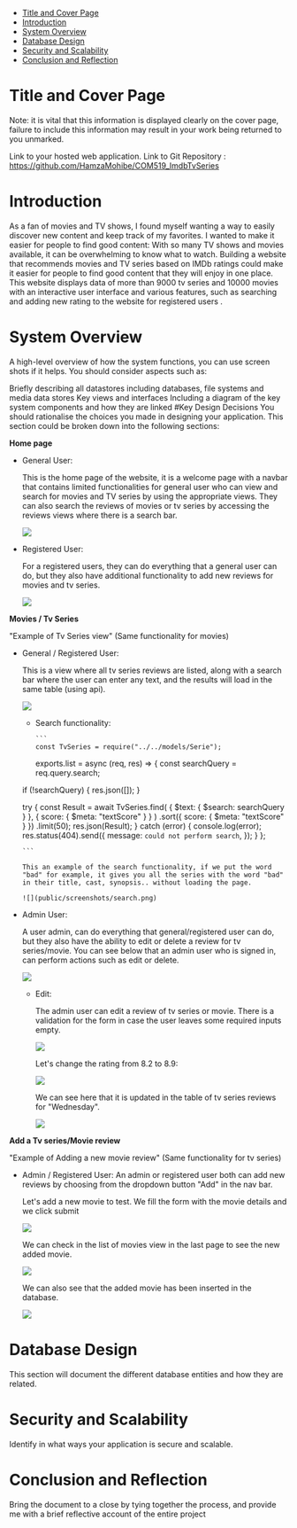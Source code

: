 - [Title and Cover Page](#title-and-cover-page)
- [Introduction](#introduction)
- [System Overview](#system-overview)
- [Database Design](#database-design)
- [Security and Scalability](#security-and-scalability)
- [Conclusion and Reflection](#conclusion-and-reflection)

# Title and Cover Page

Note: it is vital that this information is displayed clearly on the cover page, failure to include this information may result in your work being returned to you unmarked.

Link to your hosted web application.
Link to Git Repository : https://github.com/HamzaMohibe/COM519_ImdbTvSeries

# Introduction

As a fan of movies and TV shows, I found myself wanting a way to easily discover new content and keep track of my favorites. I wanted to make it easier for people to find good content: With so many TV shows and movies available, it can be overwhelming to know what to watch. Building a website that recommends movies and TV series based on IMDb ratings could make it easier for people to find good content that they will enjoy in one place. This website displays data of more than 9000 tv series and 10000 movies with an interactive user interface and various features, such as searching and adding new rating to the website for registered users .

# System Overview

A high-level overview of how the system functions, you can use screen shots if it helps. You should consider aspects such as:

Briefly describing all datastores including databases, file systems and media data stores
Key views and interfaces
Including a diagram of the key system components and how they are linked
#Key Design Decisions
You should rationalise the choices you made in designing your application. This section could be broken down into the following sections:

**Home page**

- General User:

  This is the home page of the website, it is a welcome page with a navbar that contains limited functionalities for general user who can view and search for movies and TV series by using the appropriate views. They can also search the reviews of movies or tv series by accessing the reviews views where there is a search bar.

  ![](public/screenshots/home_page_general_user.png)

- Registered User:

  For a registered users, they can do everything that a general user can do, but they also have additional functionality to add new reviews for movies and tv series.

  ![](public/screenshots/home_page_registered_user.png)

**Movies / Tv Series**

"Example of Tv Series view" (Same functionality for movies)

- General / Registered User:

  This is a view where all tv series reviews are listed, along with a search bar where the user can enter any text, and the results will load in the same table (using api).

  ![](public/screenshots/list_tvseries.png)

  - Search functionality:

        ```
        const TvSeries = require("../../models/Serie");

    exports.list = async (req, res) => {
    const searchQuery = req.query.search;

  if (!searchQuery) {
  res.json([]);
  }

  try {
  const Result = await TvSeries.find(
  { $text: { $search: searchQuery } },
  { score: { $meta: "textScore" } }
  )
  .sort({ score: { $meta: "textScore" } })
  .limit(50);
  res.json(Result);
  } catch (error) {
  console.log(error);
  res.status(404).send({
  message: `could not perform search`,
  });
  }
  };

      ```

      This an example of the search functionality, if we put the word "bad" for example, it gives you all the series with the word "bad" in their title, cast, synopsis.. without loading the page.

      ![](public/screenshots/search.png)

- Admin User:

  A user admin, can do everything that general/registered user can do, but they also have the ability to edit or delete a review for tv series/movie. You can see below that an admin user who is signed in, can perform actions such as edit or delete.

  ![](public/screenshots/admin_view.png)

  - Edit:

    The admin user can edit a review of tv series or movie. There is a validation for the form in case the user leaves some required inputs empty.

    ![](public/screenshots/update.png)

    Let's change the rating from 8.2 to 8.9:

    ![](public/screenshots/update_1.png)

    We can see here that it is updated in the table of tv series reviews for "Wednesday".

    ![](public/screenshots/updated_review.png)

**Add a Tv series/Movie review**

"Example of Adding a new movie review" (Same functionality for tv series)

- Admin / Registered User:
  An admin or registered user both can add new reviews by choosing from the dropdown button "Add" in the nav bar.

  Let's add a new movie to test. We fill the form with the movie details and we click submit

  ![](public/screenshots/add_movie.png)

  We can check in the list of movies view in the last page to see the new added movie.

  ![](public/screenshots/updated_movie_add_new.png)

  We can also see that the added movie has been inserted in the database.

  ![](public/screenshots/new_movie_addedinDB.png)

# Database Design

This section will document the different database entities and how they are related.

# Security and Scalability

Identify in what ways your application is secure and scalable.

# Conclusion and Reflection

Bring the document to a close by tying together the process, and provide me with a brief reflective account of the entire project
